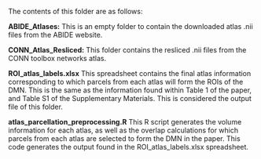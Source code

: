 The contents of this folder are as follows:

**ABIDE_Atlases:** This is an empty folder to contain the downloaded atlas .nii files from the ABIDE website.

**CONN_Atlas_Resliced:** This folder contains the resliced .nii files from the CONN toolbox networks atlas. 

**ROI_atlas_labels.xlsx** This spreadsheet contains the final atlas information corresponding to which parcels from each atlas will form the ROIs of the DMN. This is the same as the information found within Table 1 of the paper, and Table S1 of the Supplementary Materials. This is considered the output file of this folder.

**atlas_parcellation_preprocessing.R** This R script generates the volume information for each atlas, as well as the overlap calculations for which parcels from each atlas are selected to form the DMN in the paper. This code generates the output found in the ROI_atlas_labels.xlsx spreadsheet.
